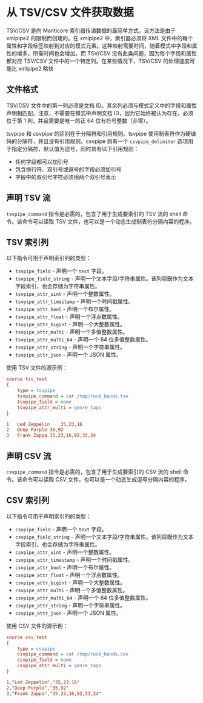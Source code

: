 # 从 TSV/CSV 文件获取数据

TSV/CSV 是向 Manticore 索引器传递数据的最简单方式。该方法是由于 xmlpipe2 的限制而创建的。在 xmlpipe2 中，索引器必须将 XML 文件中的每个属性和字段标签映射到对应的模式元素。这种映射需要时间，随着模式中字段和属性的增多，所需时间也会增加。而 TSV/CSV 没有此类问题，因为每个字段和属性都对应 TSV/CSV 文件中的一个特定列。在某些情况下，TSV/CSV 的处理速度可能比 xmlpipe2 略快

## 文件格式
TSV/CSV 文件中的第一列必须是文档 ID。其余列必须与模式定义中的字段和属性声明相匹配。注意，不需要在模式中声明文档 ID，因为它始终被认为存在，必须位于第 1 列，并且需要是唯一的正 64 位有符号整数（非零）。

tsvpipe 和 csvpipe 的区别在于分隔符和引用规则。tsvpipe 使用制表符作为硬编码的分隔符，并且没有引用规则。csvpipe 则有一个 `csvpipe_delimiter` 选项用于指定分隔符，默认值为逗号，同时具有以下引用规则：

- 任何字段都可以加引号
- 包含换行符、双引号或逗号的字段必须加引号
- 字段中的双引号字符必须用两个双引号表示

## 声明 TSV 流

`tsvpipe_command` 指令是必需的，包含了用于生成要索引的 TSV 流的 shell 命令。该命令可以读取 TSV 文件，也可以是一个动态生成制表符分隔内容的程序。

## TSV 索引列

以下指令可用于声明索引列的类型：

- `tsvpipe_field` - 声明一个 `text` 字段。
- `tsvpipe_field_string` - 声明一个文本字段/字符串属性。该列将既作为文本字段索引，也会存储为字符串属性。
- `tsvpipe_attr_uint` - 声明一个整数属性。
- `tsvpipe_attr_timestamp` - 声明一个时间戳属性。
- `tsvpipe_attr_bool` - 声明一个布尔属性。
- `tsvpipe_attr_float` - 声明一个浮点数属性。
- `tsvpipe_attr_bigint` - 声明一个大整数属性。
- `tsvpipe_attr_multi` - 声明一个多值整数属性。
- `tsvpipe_attr_multi_64` - 声明一个 64 位多值整数属性。
- `tsvpipe_attr_string` - 声明一个字符串属性。
- `tsvpipe_attr_json` - 声明一个 JSON 属性。

使用 TSV 文件的源示例：

```ini
source tsv_test
{
    type = tsvpipe
    tsvpipe_command = cat /tmp/rock_bands.tsv
    tsvpipe_field = name
    tsvpipe_attr_multi = genre_tags
}
```

```ini
1   Led Zeppelin    35,23,16
2   Deep Purple 35,92
3   Frank Zappa 35,23,16,92,33,24
```

## 声明 CSV 流

`csvpipe_command` 指令是必需的，包含了用于生成要索引的 CSV 流的 shell 命令。该命令可以读取 CSV 文件，也可以是一个动态生成逗号分隔内容的程序。

## CSV 索引列

以下指令可用于声明索引列的类型：

- `csvpipe_field` - 声明一个 `text` 字段。
- `csvpipe_field_string` - 声明一个文本字段/字符串属性。该列将既作为文本字段索引，也会存储为字符串属性。
- `csvpipe_attr_uint` - 声明一个整数属性。
- `csvpipe_attr_timestamp` - 声明一个时间戳属性。
- `csvpipe_attr_bool` - 声明一个布尔属性。
- `csvpipe_attr_float` - 声明一个浮点数属性。
- `csvpipe_attr_bigint` - 声明一个大整数属性。
- `csvpipe_attr_multi` - 声明一个多值整数属性。
- `csvpipe_attr_multi_64` - 声明一个 64 位多值整数属性。
- `csvpipe_attr_string` - 声明一个字符串属性。
- `csvpipe_attr_json` - 声明一个 JSON 属性。

使用 CSV 文件的源示例：

```ini
source csv_test
{
    type = csvpipe
    csvpipe_command = cat /tmp/rock_bands.csv
    csvpipe_field = name
    csvpipe_attr_multi = genre_tags
}
```

```ini
1,"Led Zeppelin","35,23,16"
2,"Deep Purple","35,92"
3,"Frank Zappa","35,23,16,92,33,24"
```
<!-- proofread -->